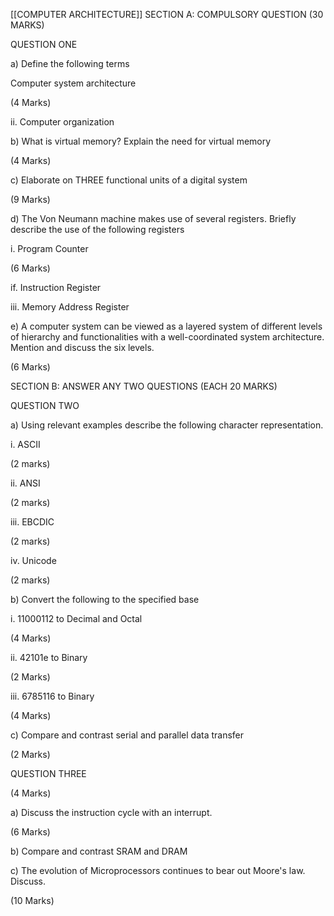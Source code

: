 [[COMPUTER ARCHITECTURE]]
SECTION A: COMPULSORY QUESTION (30 MARKS)

QUESTION ONE

a) Define the following terms

Computer system architecture

(4 Marks)

ii. Computer organization

b) What is virtual memory? Explain the need for virtual memory

(4 Marks)

c) Elaborate on THREE functional units of a digital system

(9 Marks)

d) The Von Neumann machine makes use of several registers. Briefly describe the use of the following registers

i. Program Counter

(6 Marks)

if. Instruction Register

iii. Memory Address Register

e) A computer system can be viewed as a layered system of different levels of hierarchy and functionalities with a well-coordinated system architecture. Mention and discuss the six levels.

(6 Marks)

SECTION B: ANSWER ANY TWO QUESTIONS (EACH 20 MARKS)

QUESTION TWO

a) Using relevant examples describe the following character representation.

i. ASCII

(2 marks)

ii. ANSI

(2 marks)

iii. EBCDIC

(2 marks)

iv. Unicode

(2 marks)

b) Convert the following to the specified base

i. 11000112 to Decimal and Octal

(4 Marks)

ii. 42101e to Binary

(2 Marks)

iii. 6785116 to Binary

(4 Marks)

c) Compare and contrast serial and parallel data transfer

(2 Marks)

QUESTION THREE

(4 Marks)

a) Discuss the instruction cycle with an interrupt.

(6 Marks)

b) Compare and contrast SRAM and DRAM

c) The evolution of Microprocessors continues to bear out Moore's law. Discuss.

(10 Marks)